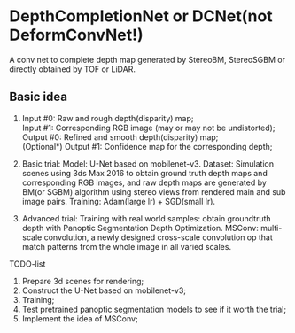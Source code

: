 # DepthCompletionNet or DCNet(not DeformConvNet!)
A conv net to complete depth map generated by StereoBM, StereoSGBM or directly obtained by TOF or LiDAR.

## Basic idea
1.  Input #0: Raw and rough depth(disparity) map;<br/>
    Input #1: Corresponding RGB image (may or may not be undistorted);<br/>
    Output #0: Refined and smooth depth(disparity) map;<br/>
    (Optional*) Output #1: Confidence map for the corresponding depth;

2. Basic trial:
    Model: U-Net based on mobilenet-v3.
    Dataset: Simulation scenes using 3ds Max 2016 to obtain ground truth depth maps and corresponding RGB images, and raw depth maps are generated by BM(or SGBM) algorithm using stereo views from rendered main and sub image pairs.
    Training: Adam(large lr) + SGD(small lr).

3. Advanced trial:
    Training with real world samples: obtain groundtruth depth with Panoptic Segmentation Depth Optimization.
    MSConv: multi-scale convolution, a newly designed cross-scale convolution op that match patterns from the whole image in all varied scales.

TODO-list
1. Prepare 3d scenes for rendering;
2. Construct the U-Net based on mobilenet-v3;
3. Training;
4. Test pretrained panoptic segmentation models to see if it worth the trial;
5. Implement the idea of MSConv;